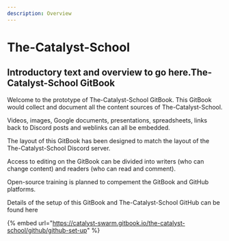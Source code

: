 ```yaml
---
description: Overview
---
```


# The-Catalyst-School

## Introductory text and overview to go here.The-Catalyst-School GitBook

Welcome to the prototype of The-Catalyst-School GitBook. This GitBook would collect and document all the content sources of The-Catalyst-School. 

Videos, images, Google documents, presentations, spreadsheets, links back to Discord posts and weblinks can all be embedded. 

The layout of this GitBook has been designed to match the layout of the The-Catalyst-School Discord server.

Access to editing on the GitBook can be divided into writers \(who can change content\) and readers \(who can read and comment\).

Open-source training is planned to compement the GitBook and GitHub platforms.

Details of the setup of this GitBook and The-Catalyst-School GitHub can be found here 

{% embed url="https://catalyst-swarm.gitbook.io/the-catalyst-school/github/github-set-up" %}











